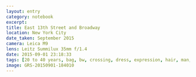 ```yaml
--- 
layout: entry
category: notebook
excerpt:
title: East 13th Street and Broadway
location: New York City
date_taken: September 2015
camera: Leica M9
lens: Leitz Summilux 35mm f/1.4
date: 2015-09-01 23:18:33
tags: [20 to 40 years, bag, bw, crossing, dress, expression, hair, man, street, walking, woman]
image: GRS-20150901-184010
---
```

